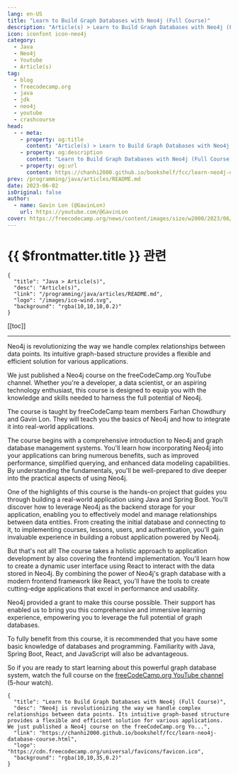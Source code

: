 ```yaml
---
lang: en-US
title: "Learn to Build Graph Databases with Neo4j (Full Course)"
description: "Article(s) > Learn to Build Graph Databases with Neo4j (Full Course)"
icon: iconfont icon-neo4j
category:
  - Java
  - Neo4j
  - Youtube
  - Article(s)
tag:
  - blog
  - freecodecamp.org
  - java
  - jdk
  - neo4j
  - youtube
  - crashcourse
head:
  - - meta:
    - property: og:title
      content: "Article(s) > Learn to Build Graph Databases with Neo4j (Full Course)"
    - property: og:description
      content: "Learn to Build Graph Databases with Neo4j (Full Course)"
    - property: og:url
      content: https://chanhi2000.github.io/bookshelf/fcc/learn-neo4j-database-course.html
prev: /programming/java/articles/README.md
date: 2023-06-02
isOriginal: false
author:
  - name: Gavin Lon (@GavinLon)
    url: https://youtube.com/@GavinLon
cover: https://freecodecamp.org/news/content/images/size/w2000/2023/06/neo4j.png
---
```


# {{ $frontmatter.title }} 관련

```component VPCard
{
  "title": "Java > Article(s)",
  "desc": "Article(s)",
  "link": "/programming/java/articles/README.md",
  "logo": "/images/ico-wind.svg",
  "background": "rgba(10,10,10,0.2)"
}
```

[[toc]]

---

<SiteInfo
  name="Learn to Build Graph Databases with Neo4j (Full Course)"
  desc="Neo4j is revolutionizing the way we handle complex relationships between data points. Its intuitive graph-based structure provides a flexible and efficient solution for various applications. We just published a Neo4j course on the freeCodeCamp.org Yo..."
  url="https://freecodecamp.org/news/learn-neo4j-database-course"
  logo="https://cdn.freecodecamp.org/universal/favicons/favicon.ico"
  preview="https://freecodecamp.org/news/content/images/size/w2000/2023/06/neo4j.png"/>

Neo4j is revolutionizing the way we handle complex relationships between data points. Its intuitive graph-based structure provides a flexible and efficient solution for various applications.

We just published a Neo4j course on the freeCodeCamp.org YouTube channel. Whether you're a developer, a data scientist, or an aspiring technology enthusiast, this course is designed to equip you with the knowledge and skills needed to harness the full potential of Neo4j.

The course is taught by freeCodeCamp team members Farhan Chowdhury and Gavin Lon. They will teach you the basics of Neo4j and how to integrate it into real-world applications.

The course begins with a comprehensive introduction to Neo4j and graph database management systems. You'll learn how incorporating Neo4j into your applications can bring numerous benefits, such as improved performance, simplified querying, and enhanced data modeling capabilities. By understanding the fundamentals, you'll be well-prepared to dive deeper into the practical aspects of using Neo4j.

One of the highlights of this course is the hands-on project that guides you through building a real-world application using Java and Spring Boot. You'll discover how to leverage Neo4j as the backend storage for your application, enabling you to effectively model and manage relationships between data entities. From creating the initial database and connecting to it, to implementing courses, lessons, users, and authentication, you'll gain invaluable experience in building a robust application powered by Neo4j.

But that's not all! The course takes a holistic approach to application development by also covering the frontend implementation. You'll learn how to create a dynamic user interface using React to interact with the data stored in Neo4j. By combining the power of Neo4j's graph database with a modern frontend framework like React, you'll have the tools to create cutting-edge applications that excel in performance and usability.

Neo4j provided a grant to make this course possible. Their support has enabled us to bring you this comprehensive and immersive learning experience, empowering you to leverage the full potential of graph databases.

To fully benefit from this course, it is recommended that you have some basic knowledge of databases and programming. Familiarity with Java, Spring Boot, React, and JavaScript will also be advantageous.

So if you are ready to start learning about this powerful graph database system, watch the full course on the [<VPIcon icon="fa-brands fa-youtube"/>freeCodeCamp.org YouTube channel](https://youtu.be/_IgbB24scLI) (5-hour watch).

<VidStack src="youtube/_IgbB24scLI" />

<!-- TODO: add ARTICLE CARD -->
```component VPCard
{
  "title": "Learn to Build Graph Databases with Neo4j (Full Course)",
  "desc": "Neo4j is revolutionizing the way we handle complex relationships between data points. Its intuitive graph-based structure provides a flexible and efficient solution for various applications. We just published a Neo4j course on the freeCodeCamp.org Yo...",
  "link": "https://chanhi2000.github.io/bookshelf/fcc/learn-neo4j-database-course.html",
  "logo": "https://cdn.freecodecamp.org/universal/favicons/favicon.ico",
  "background": "rgba(10,10,35,0.2)"
}
```

